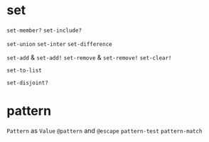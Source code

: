# set

`set-member?`
`set-include?`

`set-union`
`set-inter`
`set-difference`

`set-add` & `set-add!`
`set-remove` & `set-remove!`
`set-clear!`

`set-to-list`

`set-disjoint?`

# pattern

`Pattern` as `Value`
`@pattern` and `@escape`
`pattern-test`
`pattern-match`
